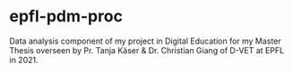 # epfl-pdm-proc
Data analysis component of my project in Digital Education for my Master Thesis overseen by Pr. Tanja Käser &amp; Dr. Christian Giang of D-VET at EPFL in 2021.
